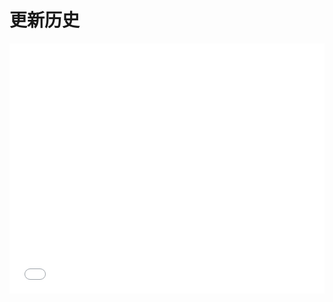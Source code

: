 # 更新历史

<iframe height='400' scrolling='no' title='小小星空更新时间线' src='_plugins/echarts-211219/timeline.html' frameborder='no' allowtransparency='true' allowfullscreen='true' style='width: 100%;'>小小星空更新时间线</iframe><!-- v5.2.2 -->

